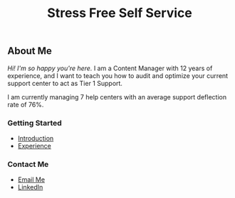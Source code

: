 <header>

# Stress Free Self Service

</header>

## About Me

_Hi! I'm so happy you're here._
I am a Content Manager with 12 years of experience, and I want to teach you how to audit and optimize your current support center to act as Tier 1 Support.

I am currently managing 7 help centers with an average support deflection rate of 76%. 

### Getting Started
- <a href="./pages/introduction.md">Introduction</a>
- <a href="./pages/experience.md">Experience</a>

### Contact Me
- <a href="mailto:gracebrunina@gmail.com">Email Me</a>
- <a href="https://www.linkedin.com/in/gracebrunina">LinkedIn</a>
